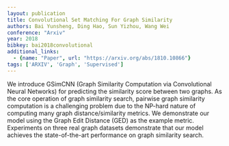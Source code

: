 ```yaml
---
layout: publication
title: Convolutional Set Matching For Graph Similarity
authors: Bai Yunsheng, Ding Hao, Sun Yizhou, Wang Wei
conference: "Arxiv"
year: 2018
bibkey: bai2018convolutional
additional_links:
  - {name: "Paper", url: "https://arxiv.org/abs/1810.10866"}
tags: ['ARXIV', 'Graph', 'Supervised']
---
```

We introduce GSimCNN (Graph Similarity Computation via Convolutional Neural Networks) for predicting the similarity score between two graphs. As the core operation of graph similarity search, pairwise graph similarity computation is a challenging problem due to the NP-hard nature of computing many graph distance/similarity metrics. We demonstrate our model using the Graph Edit Distance (GED) as the example metric. Experiments on three real graph datasets demonstrate that our model achieves the state-of-the-art performance on graph similarity search.
